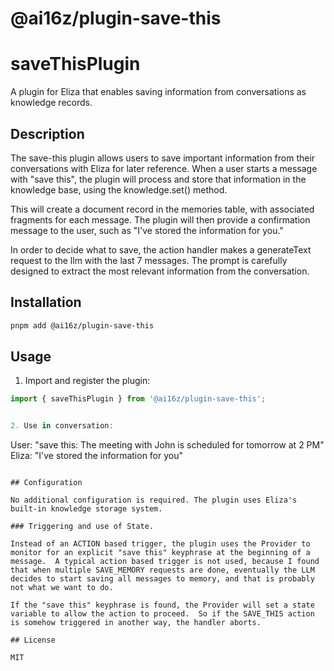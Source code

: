 # @ai16z/plugin-save-this
# saveThisPlugin

A plugin for Eliza that enables saving information from conversations as knowledge records.

## Description

The save-this plugin allows users to save important information from their conversations with Eliza for later reference. When a user starts a message with "save this", the plugin will process and store that information in the knowledge base, using the knowledge.set() method.

This will create a document record in the memories table, with associated fragments for each message. The plugin will then provide a confirmation message to the user, such as "I've stored the information for you."

In order to decide what to save, the action handler makes a generateText request to the llm with the last 7 messages. The prompt is carefully designed to extract the most relevant information from the conversation.

## Installation

```bash
pnpm add @ai16z/plugin-save-this
```

## Usage

1. Import and register the plugin:

```typescript
import { saveThisPlugin } from '@ai16z/plugin-save-this';


2. Use in conversation:

```
User: "save this: The meeting with John is scheduled for tomorrow at 2 PM"
Eliza: "I've stored the information for you"
```

## Configuration

No additional configuration is required. The plugin uses Eliza's built-in knowledge storage system.

### Triggering and use of State.

Instead of an ACTION based trigger, the plugin uses the Provider to monitor for an explicit "save this" keyphrase at the beginning of a message.  A typical action based trigger is not used, because I found that when multiple SAVE_MEMORY requests are done, eventually the LLM decides to start saving all messages to memory, and that is probably not what we want to do.

If the "save this" keyphrase is found, the Provider will set a state variable to allow the action to proceed.  So if the SAVE_THIS action is somehow triggered in another way, the handler aborts.

## License

MIT
